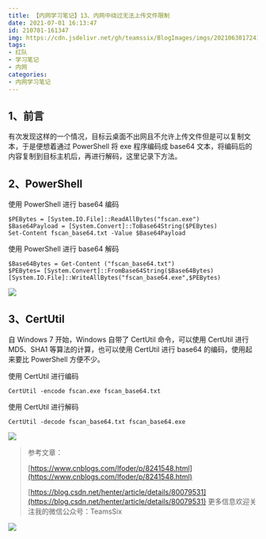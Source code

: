 ```yaml
---
title: 【内网学习笔记】13、内网中绕过无法上传文件限制
date: 2021-07-01 16:13:47
id: 210701-161347
img: https://cdn.jsdelivr.net/gh/teamssix/BlogImages/imgs/20210630172410.png
tags:
- 红队
- 学习笔记
- 内网
categories:
- 内网学习笔记
---
```


## 1、前言

有次发现这样的一个情况，目标云桌面不出网且不允许上传文件但是可以复制文本，于是便想着通过 PowerShell 将 exe 程序编码成 base64 文本，将编码后的内容复制到目标主机后，再进行解码，这里记录下方法。

## 2、PowerShell

使用 PowerShell 进行 base64 编码

```
$PEBytes = [System.IO.File]::ReadAllBytes("fscan.exe")
$Base64Payload = [System.Convert]::ToBase64String($PEBytes)
Set-Content fscan_base64.txt -Value $Base64Payload
```

使用 PowerShell 进行 base64 解码

```
$Base64Bytes = Get-Content ("fscan_base64.txt")
$PEBytes= [System.Convert]::FromBase64String($Base64Bytes)
[System.IO.File]::WriteAllBytes("fscan_base64.exe",$PEBytes)
```

![](https://cdn.jsdelivr.net/gh/teamssix/BlogImages/imgs/20210630172410.png)

## 3、CertUtil

自 Windows 7 开始，Windows 自带了 CertUtil 命令，可以使用 CertUtil 进行 MD5、SHA1 等算法的计算，也可以使用 CertUtil 进行 base64 的编码，使用起来要比 PowerShell 方便不少。

使用 CertUtil 进行编码

```
CertUtil -encode fscan.exe fscan_base64.txt
```

使用 CertUtil 进行解码

```
CertUtil -decode fscan_base64.txt fscan_base64.exe
```

![](https://cdn.jsdelivr.net/gh/teamssix/BlogImages/imgs/20210630173155.png) 

> 参考文章：
>
> [https://www.cnblogs.com/lfoder/p/8241548.html](https://www.cnblogs.com/lfoder/p/8241548.html)
>
> [https://blog.csdn.net/henter/article/details/80079531](https://blog.csdn.net/henter/article/details/80079531)
> 更多信息欢迎关注我的微信公众号：TeamsSix

![](https://cdn.jsdelivr.net/gh/teamssix/BlogImages/imgs/TeamsSix_Subscription_Logo2.png)
